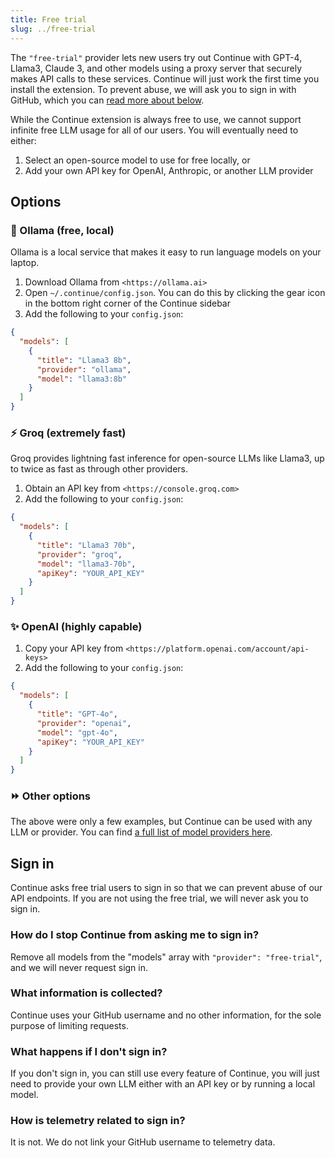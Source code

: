 ```yaml
---
title: Free trial
slug: ../free-trial
---
```


The `"free-trial"` provider lets new users try out Continue with GPT-4, Llama3, Claude 3, and other models using a proxy server that securely makes API calls to these services. Continue will just work the first time you install the extension. To prevent abuse, we will ask you to sign in with GitHub, which you can [read more about below](#sign-in).

While the Continue extension is always free to use, we cannot support infinite free LLM usage for all of our users. You will eventually need to either:

1. Select an open-source model to use for free locally, or
2. Add your own API key for OpenAI, Anthropic, or another LLM provider

## Options

### 🦙 Ollama (free, local)

Ollama is a local service that makes it easy to run language models on your laptop.

1. Download Ollama from `<https://ollama.ai>`
2. Open `~/.continue/config.json`. You can do this by clicking the gear icon in the bottom right corner of the Continue sidebar
3. Add the following to your `config.json`:

```json title="config.json"
{
  "models": [
    {
      "title": "Llama3 8b",
      "provider": "ollama",
      "model": "llama3:8b"
    }
  ]
}
```

### ⚡️ Groq (extremely fast)

Groq provides lightning fast inference for open-source LLMs like Llama3, up to twice as fast as through other providers.

1. Obtain an API key from `<https://console.groq.com>`
2. Add the following to your `config.json`:

```json title="config.json"
{
  "models": [
    {
      "title": "Llama3 70b",
      "provider": "groq",
      "model": "llama3-70b",
      "apiKey": "YOUR_API_KEY"
    }
  ]
}
```

### ✨ OpenAI (highly capable)

1. Copy your API key from `<https://platform.openai.com/account/api-keys>`
2. Add the following to your `config.json`:

```json title="config.json"
{
  "models": [
    {
      "title": "GPT-4o",
      "provider": "openai",
      "model": "gpt-4o",
      "apiKey": "YOUR_API_KEY"
    }
  ]
}
```

### ⏩ Other options

The above were only a few examples, but Continue can be used with any LLM or provider. You can find [a full list of model providers here](../../setup/model-providers.md).

## Sign in

Continue asks free trial users to sign in so that we can prevent abuse of our API endpoints. If you are not using the free trial, we will never ask you to sign in.

### How do I stop Continue from asking me to sign in?

Remove all models from the "models" array with `"provider": "free-trial"`, and we will never request sign in.

### What information is collected?

Continue uses your GitHub username and no other information, for the sole purpose of limiting requests.

### What happens if I don't sign in?

If you don't sign in, you can still use every feature of Continue, you will just need to provide your own LLM either with an API key or by running a local model.

### How is telemetry related to sign in?

It is not. We do not link your GitHub username to telemetry data.
